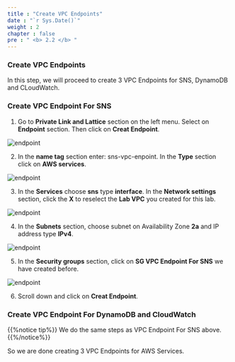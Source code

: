 ```yaml
---
title : "Create VPC Endpoints"
date : "`r Sys.Date()`"
weight : 2
chapter : false
pre : " <b> 2.2 </b> "
---
```


### Create VPC Endpoints

In this step, we will proceed to create 3 VPC Endpoints for SNS, DynamoDB and CLoudWatch.

### Create VPC Endpoint For SNS

1. Go to **Private Link and Lattice** section on the left menu. Select on **Endpoint** section. Then click on **Creat Endpoint**.

![endpoint](/images/2.prerequisite/VPCE-SNS-01.png)

2. In the **name tag** section enter: sns-vpc-enpoint. In the **Type** section click on **AWS services**.

![endpoint](/images/2.prerequisite/VPCE-SNS-02.png)

3. In the **Services** choose **sns** type **interface**. In the **Network settings** section, click the **X** to reselect the **Lab VPC** you created for this lab.

![endpoint](/images/2.prerequisite/VPCE-SNS-03.png)

4. In the **Subnets** section, choose subnet on Availability Zone **2a** and IP address type **IPv4**.

![endpoint](/images/2.prerequisite/VPCE-SNS-04.png)

5. In the **Security groups** section, click on **SG VPC Endpoint For SNS** we have created before.

![endpoint](/images/2.prerequisite/VPCE-SNS-05.png)

6. Scroll down and click on **Creat Endpoint**.

### Create VPC Endpoint For DynamoDB and CloudWatch

{{%notice tip%}}
We do the same steps as VPC Endpoint For SNS above.
{{%/notice%}}

So we are done creating 3 VPC Endpoints for AWS Services.
